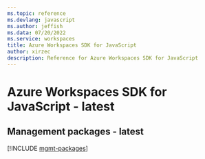```yaml
---
ms.topic: reference
ms.devlang: javascript
ms.author: jeffish
ms.data: 07/20/2022
ms.service: workspaces
title: Azure Workspaces SDK for JavaScript
author: xirzec
description: Reference for Azure Workspaces SDK for JavaScript
---
```

# Azure Workspaces SDK for JavaScript - latest

## Management packages - latest
[!INCLUDE [mgmt-packages](workspaces-mgmt-index.md)]
